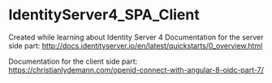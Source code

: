 # IdentityServer4_SPA_Client
Created while learning about Identity Server 4
Documentation for the server side part:
http://docs.identityserver.io/en/latest/quickstarts/0_overview.html

Documentation for the client side part:
https://christianlydemann.com/openid-connect-with-angular-8-oidc-part-7/
